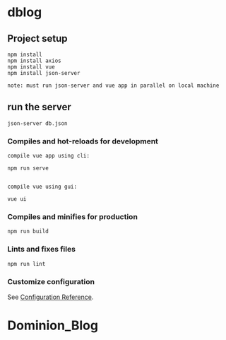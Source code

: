 # dblog


## Project setup
```
npm install
npm install axios
npm install vue
npm install json-server

note: must run json-server and vue app in parallel on local machine
```

## run the server
```
json-server db.json
```

### Compiles and hot-reloads for development
```
compile vue app using cli:

npm run serve


compile vue using gui:

vue ui
```

### Compiles and minifies for production
```
npm run build
```

### Lints and fixes files
```
npm run lint
```

### Customize configuration
See [Configuration Reference](https://cli.vuejs.org/config/).
# Dominion_Blog
